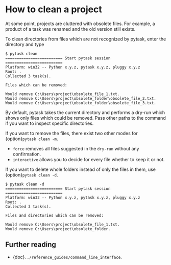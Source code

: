 # How to clean a project

At some point, projects are cluttered with obsolete files. For example, a product of a
task was renamed and the old version still exists.

To clean directories from files which are not recognized by pytask, enter the directory
and type

```console
$ pytask clean
========================= Start pytask session =========================
Platform: win32 -- Python x.y.z, pytask x.y.z, pluggy x.y.z
Root: .
Collected 3 task(s).

Files which can be removed:

Would remove C:\Users\project\obsolete_file_1.txt.
Would remove C:\Users\project\obsolete_folder\obsolete_file_2.txt.
Would remove C:\Users\project\obsolete_folder\obsolete_file_3.txt.
```

By default, pytask takes the current directory and performs a dry-run which shows only
files which could be removed. Pass other paths to the command if you want to inspect
specific directories.

If you want to remove the files, there exist two other modes for
{option}`pytask clean -m`.

- `force` removes all files suggested in the `dry-run` without any confirmation.
- `interactive` allows you to decide for every file whether to keep it or not.

If you want to delete whole folders instead of only the files in them, use
{option}`pytask clean -d`.

```console
$ pytask clean -d
========================= Start pytask session =========================
Platform: win32 -- Python x.y.z, pytask x.y.z, pluggy x.y.z
Root: .
Collected 3 task(s).

Files and directories which can be removed:

Would remove C:\Users\project\obsolete_file_1.txt.
Would remove C:\Users\project\obsolete_folder.
```

## Further reading

- {doc}`../reference_guides/command_line_interface`.
